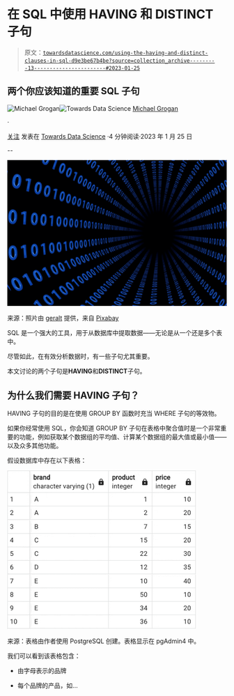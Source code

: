 # 在 SQL 中使用 HAVING 和 DISTINCT 子句

> 原文：[`towardsdatascience.com/using-the-having-and-distinct-clauses-in-sql-d9e3be67b4be?source=collection_archive---------13-----------------------#2023-01-25`](https://towardsdatascience.com/using-the-having-and-distinct-clauses-in-sql-d9e3be67b4be?source=collection_archive---------13-----------------------#2023-01-25)

## 两个你应该知道的重要 SQL 子句

[](https://mgcodesandstats.medium.com/?source=post_page-----d9e3be67b4be--------------------------------)![Michael Grogan](https://mgcodesandstats.medium.com/?source=post_page-----d9e3be67b4be--------------------------------)[](https://towardsdatascience.com/?source=post_page-----d9e3be67b4be--------------------------------)![Towards Data Science](https://towardsdatascience.com/?source=post_page-----d9e3be67b4be--------------------------------) [Michael Grogan](https://mgcodesandstats.medium.com/?source=post_page-----d9e3be67b4be--------------------------------)

·

[关注](https://medium.com/m/signin?actionUrl=https%3A%2F%2Fmedium.com%2F_%2Fsubscribe%2Fuser%2Feec017a8b178&operation=register&redirect=https%3A%2F%2Ftowardsdatascience.com%2Fusing-the-having-and-distinct-clauses-in-sql-d9e3be67b4be&user=Michael+Grogan&userId=eec017a8b178&source=post_page-eec017a8b178----d9e3be67b4be---------------------post_header-----------) 发表在 [Towards Data Science](https://towardsdatascience.com/?source=post_page-----d9e3be67b4be--------------------------------) ·4 分钟阅读·2023 年 1 月 25 日[](https://medium.com/m/signin?actionUrl=https%3A%2F%2Fmedium.com%2F_%2Fvote%2Ftowards-data-science%2Fd9e3be67b4be&operation=register&redirect=https%3A%2F%2Ftowardsdatascience.com%2Fusing-the-having-and-distinct-clauses-in-sql-d9e3be67b4be&user=Michael+Grogan&userId=eec017a8b178&source=-----d9e3be67b4be---------------------clap_footer-----------)

--

[](https://medium.com/m/signin?actionUrl=https%3A%2F%2Fmedium.com%2F_%2Fbookmark%2Fp%2Fd9e3be67b4be&operation=register&redirect=https%3A%2F%2Ftowardsdatascience.com%2Fusing-the-having-and-distinct-clauses-in-sql-d9e3be67b4be&source=-----d9e3be67b4be---------------------bookmark_footer-----------)![](img/04e7bbeda036a77a666723d5d07fbc91.png)

来源：照片由 [geralt](https://pixabay.com/users/geralt-9301/) 提供，来自 [Pixabay](https://pixabay.com/photos/binary-binary-system-data-2728117/)

SQL 是一个强大的工具，用于从数据库中提取数据——无论是从一个还是多个表中。

尽管如此，在有效分析数据时，有一些子句尤其重要。

本文讨论的两个子句是**HAVING**和**DISTINCT**子句。

## 为什么我们需要 HAVING 子句？

HAVING 子句的目的是在使用 GROUP BY 函数时充当 WHERE 子句的等效物。

如果你经常使用 SQL，你会知道 GROUP BY 子句在表格中聚合值时是一个非常重要的功能，例如获取某个数据组的平均值、计算某个数据组的最大值或最小值——以及众多其他功能。

假设数据库中存在以下表格：

![](img/fb97e22db18d280609903930b65e0400.png)

来源：表格由作者使用 PostgreSQL 创建。表格显示在 pgAdmin4 中。

我们可以看到该表格包含：

+   由字母表示的品牌

+   每个品牌的产品，如…
